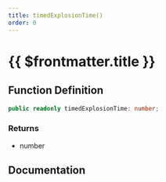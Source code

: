 ```yaml
---
title: timedExplosionTime()
order: 0
---
```


# {{ $frontmatter.title }}

## Function Definition

```ts
public readonly timedExplosionTime: number;
```

### Returns

* number

## Documentation

<!--@include: ./parts/timedExplosionTime.md-->

